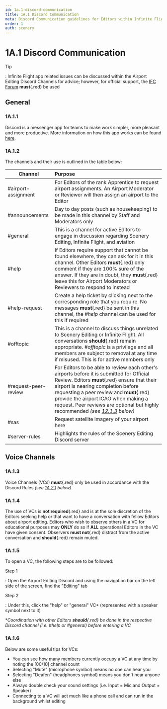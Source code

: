 ```yaml
---
id: 1a.1-discord-communication
title: 1A.1 Discord Communication
meta: Discord Communication guidelines for Editors within Infinite Flight.
order: 1
auth: scenery
---
```


# 1A.1  Discord Communication

 

Tip

: Infinite Flight app related issues can be discussed within the Airport Editing Discord Channels for advice; however, for official support, the [IFC Forum](https://community.infiniteflight.com/c/support/17) **must**{.red} be used



## General

### 1A.1.1    

Discord is a messenger app for teams to make work simpler, more pleasant and more productive. More information on how this app works can be found [here](https://support.discord.com/hc/en-us).

 

### 1A.1.2

 The channels and their use is outlined in the table below:

| Channel              | Purpose                                                      |
| -------------------- | :----------------------------------------------------------- |
| #airport-assignment  | For Editors of the rank Apprentice to request airport assignments. An Airport Moderator or Reviewer will then assign an airport to the Editor |
| #announcements       | Day to day posts (such as housekeeping) to be made in this channel by Staff and Moderators only |
| #general             | This is a channel for active Editors to engage in discussion regarding Scenery Editing, Infinite Flight, and aviation |
| #help                | If Editors require support that cannot be found elsewhere, they can ask for it in this channel. Other Editors **must**{.red} only comment if they are 100% sure of the answer. If they are in doubt, they **must**{.red} leave this for Airport Moderators or Reviewers to respond to instead |
| #help-request        | Create a help ticket by clicking next to the corresponding role that you require. No messages **must**{.red} be sent in this channel, the *#help* channel can be used for this if required |
| #offtopic            | This is a channel to discuss things unrelated to Scenery Editing or Infinite Flight. All conversations **should**{.red} remain appropriate. *#offtopic* is a privilege and all members are subject to removal at any time if misused. This is for active members only |
| #request-peer-review | For Editors to be able to review each other's airports before it is submitted for Official Review. Editors **must**{.red} ensure that their airport is nearing completion before requesting a peer review and **must**{.red} provide the airport ICAO when making a request. Peer reviews are optional but highly recommended *(see [12.1.3](/guide/scenery-editor-manual/12.-review-and-release/12.1-review-and-release-process#12.1.3) below)* |
| #sas                 | Request satellite imagery of your airport here               |
| #server-rules        | Highlights the rules of the Scenery Editing Discord server   |



## Voice Channels

### 1A.1.3

Voice Channels (VCs) **must**{.red} only be used in accordance with the Discord Rules *(see [1A.2.1](/guide/scenery-editor-manual/1a.-administration/1a.2-discord-rules#1a.2.1) below)*. 



### 1A.1.4

The use of VCs is **not required**{.red} and is at the sole discretion of the Editors seeking help or that want to have a conversation with fellow Editors about airport editing. Editors who wish to observe others in a VC for educational purposes may **ONLY** do so if **ALL** operational Editors in the VC have given consent. Observers **must not**{.red} distract from the active conversation and **should**{.red} remain muted.



### 1A.1.5

To open a VC, the following steps are to be followed:



Step 1

: Open the Airport Editing Discord and using the navigation bar on the left side of the screen, find the "Editing" tab



Step 2

: Under this, click the "help" or "general" VC* (represented with a speaker symbol next to it)



**Coordination with other Editors **should**{.red} be done in the respective Discord channel (i.e. *#help* or *#general*) before entering a VC*



### 1A.1.6

Below are some useful tips for VCs:

- You can see how many members currently occupy a VC at any time by noting the [00/10] channel count
- Selecting "Mute" (microphone symbol) means no one can hear you
- Selecting "Deafen" (headphones symbol) means you don't hear anyone else
- Always double check your sound settings (i.e. Input = Mic and Output = Speaker)
- Connecting to a VC will act much like a phone call and can run in the background whilst editing